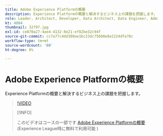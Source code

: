 ```yaml
---
title: Adobe Experience Platformの概要
description: Experience Platformの概要と解決するビジネス上の課題を把握します。
role: Leader, Architect, Developer, Data Architect, Data Engineer, Admin, User
kt: 4804
thumbnail: 32797.jpg
exl-id: ce870a27-4ae4-4132-8e21-ef82be32c94f
source-git-commit: cc7a77c4dd380ae1bc23dc75608e8e2224dfe78c
workflow-type: tm+mt
source-wordcount: '60'
ht-degree: 6%

---
```


# Adobe Experience Platformの概要

Experience Platformの概要と解決するビジネス上の課題を把握します。

>[!VIDEO](https://video.tv.adobe.com/v/32797?quality=12&learn=on)

>[!INFO]
>
> このビデオはコースの一部です [Adobe Experience Platformの概要](https://experienceleague.adobe.com/?recommended=ExperiencePlatform-U-1-2020.1)(Experience League時に無料で利用可能 )


